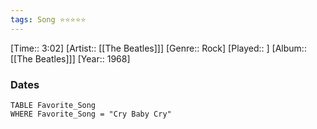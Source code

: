```yaml
---
tags: Song ⭐⭐⭐⭐⭐ 
---
```

[Time:: 3:02]
[Artist:: [[The Beatles]]]
[Genre:: Rock]
[Played:: ]
[Album:: [[The Beatles]]]
[Year:: 1968]
### Dates
````dataview
TABLE Favorite_Song
WHERE Favorite_Song = "Cry Baby Cry"
````